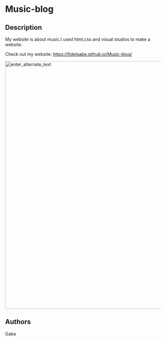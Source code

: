 # Music-blog

## Description
My website is about music.I used html,css and visual studios to make a website.

Check out my website: https://fidelgabe.github.io/Music-blog/

<img src="./img/Music-blog" width="800px" alt="enter_alternate_text">

## Authors
Gabe

